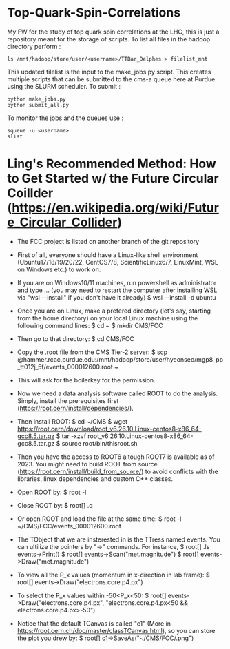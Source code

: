 # Top-Quark-Spin-Correlations

My FW for the study of top quark spin correlations at the LHC, this is just a repository meant for the storage of scripts.
To list all files in the hadoop directory perform :
```
ls /mnt/hadoop/store/user/<username>/TTBar_Delphes > filelist_mnt
```
This updated filelist is the input to the make_jobs.py script.
This creates multiple scripts that can be submitted to the cms-a queue here at Purdue using the SLURM scheduler.
To submit :
```
python make_jobs.py
python submit_all.py
```
To monitor the jobs and the queues use :
```
squeue -u <username>
slist
```

# Ling's Recommended Method: How to Get Started w/ the Future Circular Coillder (https://en.wikipedia.org/wiki/Future_Circular_Collider)  
- The FCC project is listed on another branch of the git repository

- First of all, everyone should have a Linux-like shell environment (Ubuntu17/18/19/20/22, CentOS7/8, ScientificLinux6/7, LinuxMint, WSL on Windows etc.) to work on.
- If you are on Windows10/11 machines, run powershell as administrator and type ... (you may need to restart the computer after installing WSL via "wsl --install" if you don't have it already)
$ wsl --install -d ubuntu
- Once you are on Linux, make a prefered directory (let's say, starting from the home directory) on your local Linux machine using the following command lines:
$ cd ~
$ mkdir CMS/FCC
- Then go to that directory:
$ cd CMS/FCC
- Copy the .root file from the CMS Tier-2 server:
$ scp <purdue username>@hammer.rcac.purdue.edu:/mnt/hadoop/store/user/hyeonseo/mgp8_pp_tt012j_5f/events_000012600.root ~
- This will ask for the boilerkey for the permission.
- Now we need a data analysis software called ROOT to do the analysis. Simply, install the prerequisites first (https://root.cern/install/dependencies/). 
- Then install ROOT: 
$ cd ~/CMS
$ wget https://root.cern/download/root_v6.26.10.Linux-centos8-x86_64-gcc8.5.tar.gz
$ tar -xzvf root_v6.26.10.Linux-centos8-x86_64-gcc8.5.tar.gz
$ source root/bin/thisroot.sh
- Then you have the access to ROOT6 altough ROOT7 is available as of 2023. You might need to build ROOT from source (https://root.cern/install/build_from_source/) to avoid conflicts with the libraries, linux dependencies and custom C++ classes. 
- Open ROOT by:
$ root -l
- Close ROOT by: 
$ root[] .q
- Or open ROOT and load the file at the same time:
$ root -l ~/CMS/FCC/events_000012600.root
- The TObject that we are insterested in is the TTress named events. You can ultilize the pointers by "->" commands. For instance,
$ root[] .ls events->Print()
$ root[] events->Scan("met.magnitude") 
$ root[] events->Draw("met.magnitude")
- To view all the P_x values (momentum in x-direction in lab frame): 
$ root[] events->Draw("electrons.core.p4.px")
- To select the P_x values within -50<P_x<50:
$ root[] events->Draw("electrons.core.p4.px", "electrons.core.p4.px<50 && electrons.core.p4.px>-50")
- Notice that the default TCanvas is called "c1" (More in https://root.cern.ch/doc/master/classTCanvas.html), so you can store the plot you drew by:
$ root[] c1->SaveAs("~/CMS/FCC/<the name of the file>.png")

